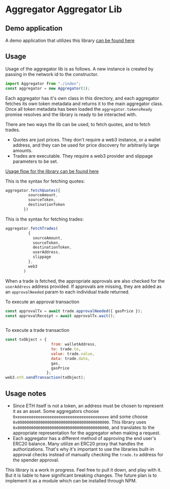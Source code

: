 # Aggregator Aggregator Lib

## Demo application

A demo application that utilizes this library [can be found here](https://codesandbox.io/s/agg-agg-il5md)

## Usage
Usage of the aggregator lib is as follows. A new instance is created by passing in the network id to the constructor.
```javascript
import Aggregator from "./index";
const aggregator = new Aggregator(1);
```
Each aggregator has it's own class in this directory, and each aggregator fetches its own token metadata and returns it to the main aggregator class.
Once all token metadata has been loaded the  `aggregator.tokensReady` promise resolves and the library is ready to be interacted with.

There are two ways the lib can be used, to fetch quotes, and to fetch trades. 
- Quotes are just prices. They don't require a web3 instance, or a wallet address, and they can be used for price discovery for arbitrarily large amounts.
- Trades are executable. They require a web3 provider and slippage parameters to be set. 

[Usage flow for the library can be found here](https://whimsical.com/9k6H6KV8fXZ5vF3uSKAFJw)

This is the syntax for fetching quotes:
```javascript
aggregator.fetchQuotes({
          sourceAmount,
          sourceToken,
          destinationToken
        })
```

This is the syntax for fetching trades:
```javascript
aggregator.fetchTrades(
          {
            sourceAmount,
            sourceToken,
            destinationToken,
            userAddress,
            slippage
          },
          web3
        )
```

When a trade is fetched, the appropriate approvals are also checked for the `userAddress` address provided.
If approvals are missing, they are added as an `approvalNeeded` param to each individual trade returned.

To execute an approval transaction 
```javascript
const approvalTx = await trade.approvalNeeded({ gasPrice });
const approvalReceipt = await approvalTx.wait();
                  
```

To execute a trade transaction 
```javascript
const txObject = {
                    from: walletAddress,
                    to: trade.to,
                    value: trade.value,
                    data: trade.data,
                    gas,
                    gasPrice
                  };
web3.eth.sendTransaction(txObject);

```

## Usage notes
- Since ETH itself is not a token, an address must be chosen to represent it as an asset. Some aggregators choose `0xeeeeeeeeeeeeeeeeeeeeeeeeeeeeeeeeeeeeeeee` and some choose `0x0000000000000000000000000000000000000000`. This library uses `0x0000000000000000000000000000000000000000`, and translates to the appropriate representation for the aggregator when making a request.
- Each aggregator has a different method of approving the end user's ERC20 balance. Many utilize an ERC20 proxy that handles the authorizations. That's why it's important to use the libraries built-in approval checks instead of manually checking the `trade.to` address for the spender approval.

This library is a work in progress. Feel free to pull it down, and play with it. But it is liable to have significant breaking changes. The future plan is to implement it as a module which can be installed through NPM.
